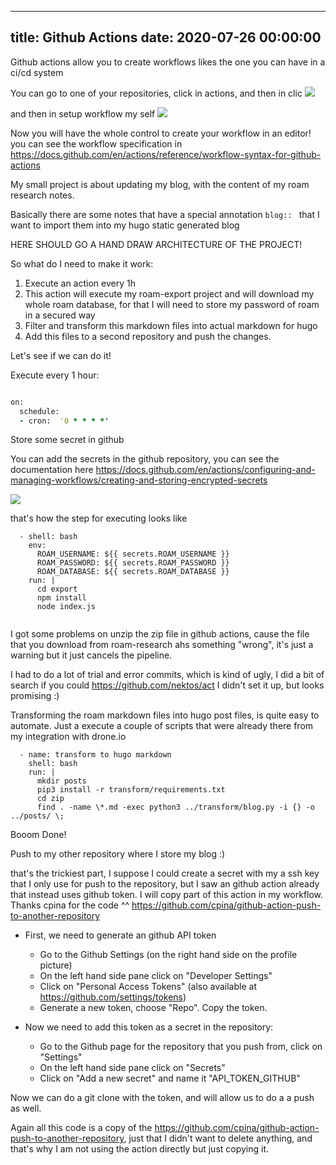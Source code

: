 
---
title: Github Actions
date: 2020-07-26 00:00:00
---


Github actions allow you to create workflows likes the one you can have in a ci/cd system

You can go to one of your repositories, click in actions, and then in clic
![](https://firebasestorage.googleapis.com/v0/b/firescript-577a2.appspot.com/o/imgs%2Fapp%2Fkzk-personal%2FdPwdRfxor7.png?alt=media&token=6b3964c5-c580-4312-a5b7-f265056a4dd7)

and then in setup workflow my self ![](https://firebasestorage.googleapis.com/v0/b/firescript-577a2.appspot.com/o/imgs%2Fapp%2Fkzk-personal%2FK3yV-cqxV0.png?alt=media&token=e27cef5e-780e-4cde-87e1-39e8f72b7278)

Now you will have the whole control to create your workflow in an editor! you can see the workflow specification in https://docs.github.com/en/actions/reference/workflow-syntax-for-github-actions

My small project is about updating my blog, with the content of my roam research notes. 


Basically there are some notes that have a special annotation `blog:: ` that I want to import them into my hugo static generated blog

HERE SHOULD GO A HAND DRAW ARCHITECTURE OF THE PROJECT!

So what do I need to make it work:

1. Execute an action every 1h
2. This action will execute my roam-export project and will download my whole roam database, for that I will need to store my password of roam in a secured way
3. Filter and transform this markdown files into actual markdown for hugo
4. Add this files to a second repository and push the changes.

Let's see if we can do it!


Execute every 1 hour:


```clojure

on:
  schedule:
  - cron:  '0 * * * *'
```




Store some secret in github

You can add the secrets in the github repository, you can see the documentation here https://docs.github.com/en/actions/configuring-and-managing-workflows/creating-and-storing-encrypted-secrets

![](https://firebasestorage.googleapis.com/v0/b/firescript-577a2.appspot.com/o/imgs%2Fapp%2Fkzk-personal%2FZ-MHFreq9L.png?alt=media&token=9a5765f6-6ef6-4be4-8eee-5073c8dcb6db)

that's how the step for executing looks like
```
  - shell: bash
    env:
      ROAM_USERNAME: ${{ secrets.ROAM_USERNAME }}
      ROAM_PASSWORD: ${{ secrets.ROAM_PASSWORD }}
      ROAM_DATABASE: ${{ secrets.ROAM_DATABASE }}
    run: |
      cd export
      npm install
      node index.js
      

```

I got some problems on unzip the zip file in github actions, cause the file that you download from roam-research ahs something "wrong", it's just a warning but it just cancels the pipeline.

I had to do a lot of trial and error commits, which is kind of ugly, I did a bit of search if you could https://github.com/nektos/act I didn't set it up, but looks promising :)




Transforming the roam markdown files into hugo post files, is quite easy to automate. Just a execute a couple of scripts that were already there from my integration with drone.io

```
  - name: transform to hugo markdown
    shell: bash
    run: |
      mkdir posts
      pip3 install -r transform/requirements.txt
      cd zip
      find . -name \*.md -exec python3 ../transform/blog.py -i {} -o ../posts/ \;
```

Booom Done!




Push to my other repository where I store my blog :)

that's the trickiest part, I suppose I could create a secret with my a ssh key that I only use for push to the repository, but I saw an github action already that instead uses github token. I will copy part of this action in my workflow. Thanks cpina for the code ^^ https://github.com/cpina/github-action-push-to-another-repository


  - First, we need to generate an github API token


      - Go to the Github Settings (on the right hand side on the profile picture)
      - On the left hand side pane click on "Developer Settings"
      - Click on "Personal Access Tokens" (also available at https://github.com/settings/tokens)
      - Generate a new token, choose "Repo". Copy the token.
  - Now we need to add this token as a secret in the repository:

      - Go to the Github page for the repository that you push from, click on "Settings"
      - On the left hand side pane click on "Secrets"
      - Click on "Add a new secret" and name it "API_TOKEN_GITHUB"


Now we can do a git clone with the token, and will allow us to do a a push as well.

Again all this code is a copy of the https://github.com/cpina/github-action-push-to-another-repository, just that I didn't want to delete anything, and that's why I am not using the action directly but just copying it.


